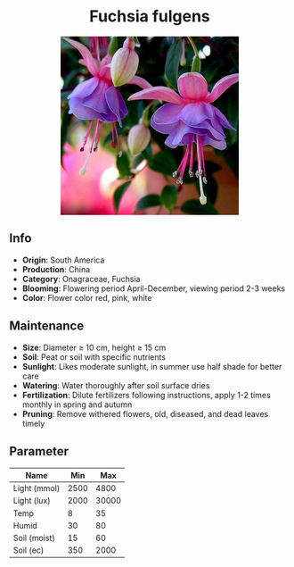 <h1 align='center'>Fuchsia fulgens</h1>
<p align="center">
    <img 
        align='center'
        width='320'
        src="../images/fuchsia fulgens.png" 
        alt='Fuchsia fulgens' />
</p>

## Info

 - **Origin**: South America
 - **Production**: China
 - **Category**: Onagraceae, Fuchsia
 - **Blooming**: Flowering period April-December, viewing period 2-3 weeks
 - **Color**: Flower color red, pink, white

## Maintenance

 - **Size**: Diameter ≥ 10 cm, height ≥ 15 cm
 - **Soil**: Peat or soil with specific nutrients
 - **Sunlight**: Likes moderate sunlight, in summer use half shade for better care
 - **Watering**: Water thoroughly after soil surface dries
 - **Fertilization**: Dilute fertilizers following instructions, apply 1-2 times monthly in spring and autumn
 - **Pruning**: Remove withered flowers, old, diseased, and dead leaves timely

## Parameter

| Name         | Min  | Max   |
|--------------|------|-------|
| Light (mmol) | 2500 | 4800  |
| Light (lux)  | 2000 | 30000 |
| Temp         | 8    | 35    |
| Humid        | 30   | 80    |
| Soil (moist) | 15   | 60    |
| Soil (ec)    | 350  | 2000  |